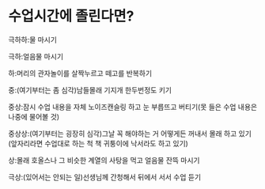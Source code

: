 <!DOCTYPE html>
<html lang="ko">
  <head>
                  <meta charset="UTF-8">
                <title>수업시간에 졸리다면:난이도별</title>
  </head>
  <body>
    <h1>수업시간에 졸린다면?</h1>
    <p>극하하:물 마시기</p>
    <p>극하:얼음물 마시기</p>
    <p>하:머리의 관자놀이를 살짝누르고 떼고를 반복하기</p>
    <p>중:(여기부터는 좀 심각)남들몰래 기지개 한두번정도 키기</p>
    <p>중상:잠시 수업 내용을 자체 노이즈캔슬링 하고 눈 부릅뜨고 버티기(못 들은 수업 내용은 나중에 물어볼 것)</p>
    <p>중상상:(여기부터는 굉장히 심각)그날 꼭 해야하는 거 어떻게든 꺼내서 몰래 하고 있기(앞자리라면 수업대로 하는 척 책 귀퉁이에 낙서라도 하고 있기)
    <p>상:몰래 호올스나 그 비슷한 계열의 사탕을 먹고 얼음물 잔뜩 마시기</p>
    <p>극상:(있어서는 안되는 일)선생님께 간청해서 뒤에서 서서 수업 듣기</p>

  </body>
</html>
